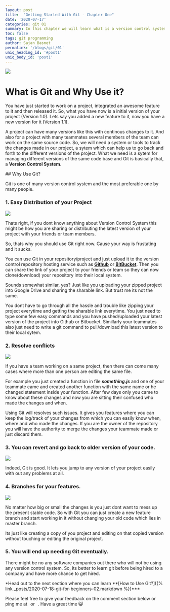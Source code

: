 ```yaml
---
layout: post
title:  "Getting Started With Git - Chapter One"
date: '2020-07-17'
categories: git 01
summary: In this chapter we will learn what is a version control system, what the heck is Git and why we should use it in our projects.
toc: false
tags: git programming
author: Sajan Basnet
permalink: '/blogs/git/01'
uniq_heading_id: '#post1'
uniq_body_id: 'post1'
---
```


<div class="row article-container mb-4">
<div class="col-lg-9 col-md-9 mx-auto pt-2">
<img class= "img-fluid img-thumbnail img-space" src="https://media3.giphy.com/media/kH6CqYiquZawmU1HI6/giphy.gif?cid=ecf05e47p9fwcgvdtdow0xw4s0jd4e1po7q4bcphye7h17ox&rid=giphy.gif">

# What is Git and Why Use it?

You have just started to work on a project, integrated an awesome feature to it and then released it. So, what you have now is a initial version of your project (Version 1.0). Lets say you added a new feature to it, now you have a new version for it (Version 1.1). <!--more--> 

A project can have many versions like this with continous changes to it. And also for a project with many teammates several members of the team can work on the same source code. So, we will need a system or tools to track the changes made in our project, a sytem which can help us to go back and forth to the different versions of the project. What we need is a sytem for managing different versions of the same code base and Git is basically that, a **Version Control System**.

</div>
</div>
<div class="row article-container mb-4">
<div class="col-lg-9 col-md-9 mx-auto pt-2">
## Why Use Git? 

Git is one of many version control system and the most preferable one by many people.

###  1. Easy Distribution of your Project

<img class= "img-fluid img-thumbnail img-space img-space" src="{{site.baseurl}}/assets/img/git01.png">

Thats right, if you dont know anything about Version Control System this might be how you are sharing or distributing the latest version of your project with your friends or team members. 

So, thats why you should use Git right now. Cause your way is frustating and it sucks.

You can use Git in your repository/project and just upload it to the version control repository hosting service such as  [**Github**](https://www.github.com) or  [**BitBucket**](https://www.bitbucket.com).
Then you can share the link of your project to your friends or team so they can now clone(download) your repository into their local system.

Sounds somewhat similar, yes? Just like you uploading your zipped project into Google Drive and sharing the sharable link. But trust me its not the same.

You dont have to go through all the hassle and trouble like zipping your project everytime and getting the sharable link everytime.
You just need to type some few easy commands and you have pushed/uploaded your latest version of the project into Github or Bitbucket.
Simillarly your teammates also just need to write a git command to pull/download this latest version to their local sytem.

### 2. Resolve conflicts

<img class= "img-fluid img-thumbnail img-space" src="{{site.baseurl}}/assets/img/git02.png">

If you have a team working on a same project, then there can come many cases where more than one person are editing the same file.

For example you just created a function in file ***something.js*** and one of your teammate came and created another function with the same name or he changed statement inside your function. After few days only you came to know about these changes and now you are sitting their confused who made the changes and when.

Using Git will resolves such issues. It gives you features where you can keep the log/track of your changes from which you can easily know when, where and who made the changes. If you are the owner of the repository you will have the authority to merge the changes your teammate made or just discard them. 

### 3. You can revert and go back to older version of your code.

<img class= "img-fluid img-thumbnail img-space" src="{{site.baseurl}}/assets/img/git003.png">

Indeed, Git is good. It lets you jump to any version of your project easily with out any problems at all.

### 4. Branches for your features. 

<img class= "img-fluid img-thumbnail img-space" src="{{site.baseurl}}/assets/img/git04.png">

No matter how big or small the changes is you just dont want to mess up the present stable code. So with Git you can just create a new feature branch and start working in it without changing your old code which lies in master branch.

Its just like creating a copy of you project and editing on that copied version without touching or editing the original project.

### 5. You will end up needing Git eventually.

There might be no any software companies out there who will not be using any version control system. So, its better to learn git before being hired to a company and have more chance to get hired.
</div>
</div>

<div class="row article-container">
<div class="col-lg-9 col-md-9 mx-auto pt-2">
*Head out to the next section where you can learn **[How to Use Git?]({% link _posts/2020-07-18-git-for-beginners-02.markdown %})***

Please feel free to give your feedback on the comment section below or ping me at <a aria-label="Send email" href="mailto:sajanbasnet75@gmail.com"><i class="icon fa fa-envelope" style="font-size:32px; margin: 0px 3px;"></i></a> or  <a aria-label="My LinkedIn" target="_blank" href="https://www.linkedin.com/in/sajan-basnet-b4b1b0148/"><i class="icon fa fa-linkedin-square" style="font-size:32px; margin: 0px 3px;" aria-hidden="true"></i></a>. Have a great time :smiley_cat:

</div>
</div>